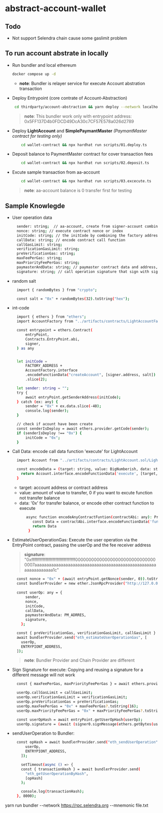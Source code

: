 # abstract-account-wallet
## Todo
- Not support Selendra chain cause some gaslimit problem

## To run account abstrate in locally

- Run bundler and local ethereum

  ```sh
  docker compose up -d
  ```

  - **note**: Bundler is relayer service for execute Account abstration transaction

- Deploy Entrypoint (core contrate of Account-Abstraction)

  ```sh
   cd thirdparty/account-abstraction && yarn deploy --network localhost
  ```

  > **note**: This bundler work only with entrypoint address: 0x5FF137D4b0FDCD49DcA30c7CF57E578a026d2789

- Deploy **LightAccount** and **SimplePaymantMaster** *(PaymantMaster contract for testing only)*
  ```sh
      cd wallet-contract && npx hardhat run scripts/01.deploy.ts
  ```
- Deposit balance to PaymentMaster contract for cover transaction fees

  ```sh
      cd wallet-contract && npx hardhat run scripts/02.deposit.ts
  ```

- Excute sample transaction from aa-account

  ```sh
      cd wallet-contract && npx hardhat run scripts/03.excecute.ts
  ```

  > **note**: aa-account balance is 0 transfer first for testing

## Sample Knowlegde

- User operation data

  ```sh
    sender: string;  // aa-account, create from signer-account combine with salt
    nonce: string; // execute contract nonce or index
    initCode: string; // the initCode by combining the factory address with encoded createAccount function, if exit aa-account allready create is must be "0x"
    callData: string; // encode contract call function
    callGasLimit: string;
    verificationGasLimit: string;
    preVerificationGas: string;
    maxFeePerGas: string;
    maxPriorityFeePerGas: string;
    paymasterAndData: string; // paymaster contract data and address, can be any address that want to pay for you
    signature: string; // call operation signature that sign with signer-account
  ```

- random salt 

  ```sh
    import { randomBytes } from "crypto";

    const salt = "0x" + randomBytes(32).toString("hex");
  ```

- int-code

  ```sh
    import { ethers } from "ethers";
    import AccountFactory from "../artifacts/contracts/LightAccountFactory.sol/LightAccountFactory.json";

    const entrypoint = ethers.Contract(
        entryPoint,
        Contracts.EntryPoint.abi,
        signer,
    ) as any


    let initCode =
        FACTORY_ADDRESS +
        AccountFactory.interface
        .encodeFunctionData("createAccount", [signer.address, salt])
        .slice(2);

    let sender: string = "";
    try {
        await entryPoint.getSenderAddress(initCode);
    } catch (ex: any) {
        sender = "0x" + ex.data.slice(-40);
        console.log(sender);
    }

    // check if acount have been create
    const senderIsDeploy = await ethers.provider.getCode(sender);
    if (senderIsDeploy !== "0x") {
        initCode = "0x";
    }

  ```

- Call Data: encode call data function 'execute' for LightAccount
    ```sh
      import Account from "../artifacts/contracts/LightAccount.sol/LightAccount.json";

      const encodeData = (target: string, value: BigNumberish, data: string) => {
        return Account.interface.encodeFunctionData('execute', [target, value, data])
      }
    ```
  - target: account address or contract address
  - value: amount of value to transfer, 0 if you want to excute function not transfer balance
  - data: '0x' for transfer balance, or encode other contract function to execute
    ```sh
       async function encodeAnyContractFuntion(contractAbi: any): Promise<string> {
          const Data = contractAbi.interface.encodeFunctionData('function', [value])
          return Data
        }
    ```
- EstimateUserOperationGas: Execute the user operation via the EntryPoint contract, passing the userOp and the fee receiver address
    > **signature**: "0xfffffffffffffffffffffffffffffff0000000000000000000000000000000007aaaaaaaaaaaaaaaaaaaaaaaaaaaaaaaaaaaaaaaaaaaaaaaaaaaaaaaaaaaaaaa1c"
    ```sh
      const nonce = "0x" + (await entryPoint.getNonce(sender, 0)).toString(16);
      const bundlerProvider = new ether.JsonRpcProvider("http://127.0.0.1:3000");
      
      const userOp: any = {
          sender,
          nonce,
          initCode,
          callData,
          paymasterAndData: PM_ADRRES,
          signature,
        };

      const { preVerificationGas, verificationGasLimit, callGasLimit } =
      await bundlerProvider.send("eth_estimateUserOperationGas", [
        userOp,
        ENTRYPIONT_ADDRESS,
      ]);
    ```

    > **note**: Bundler Provider and Chain Provider are different

- Sign Signature for execute: Copying and reusing a signature for a different message will not work
  ```sh
    const { maxFeePerGas, maxPriorityFeePerGas } = await ethers.provider.getFeeData();

    userOp.callGasLimit = callGasLimit;
    userOp.verificationGasLimit = verificationGasLimit;
    userOp.preVerificationGas = preVerificationGas;
    userOp.maxFeePerGas = "0x" + maxFeePerGas?.toString(16);
    userOp.maxPriorityFeePerGas = "0x" + maxPriorityFeePerGas?.toString(16);

    const userOpHash = await entryPoint.getUserOpHash(userOp);
    userOp.signature = (await (signer0.signMessage(ethers.getBytes(userOpHash)))).toString();
  ```

- sendUserOperation to Bundler:
  ```sh
    const opHash = await bundlerProvider.send("eth_sendUserOperation", [
        userOp,
        ENTRYPIONT_ADDRESS,
      ]);

      setTimeout(async () => {
      const { transactionHash } = await bundlerProvider.send(
        "eth_getUserOperationByHash",
        [opHash]
      );

      console.log(transactionHash);
    }, 8000);
  ```


yarn run bundler --network https://rpc.selendra.org --mnemonic file.txt 